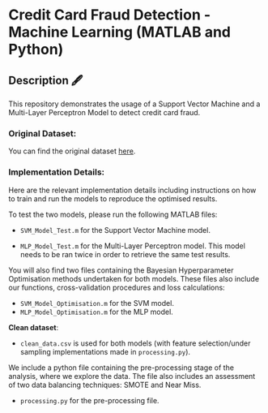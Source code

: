 # Credit Card Fraud Detection - Machine Learning (MATLAB and Python)

## Description 🖋️

This repository demonstrates the usage of a Support Vector Machine and a Multi-Layer Perceptron Model to detect credit card fraud.

### Original Dataset:
You can find the original dataset [here](https://www.kaggle.com/mlg-ulb/creditcardfraud).



### Implementation Details:

Here are the relevant implementation details including instructions on how to train and run the models to reproduce the optimised results. 

To test the two models, please run the following MATLAB files:

-	`SVM_Model_Test.m` for the Support Vector Machine model.

-	`MLP_Model_Test.m` for the Multi-Layer Perceptron model. This model needs to be ran twice in order to retrieve the same test results.

You will also find two files containing the Bayesian Hyperparameter Optimisation methods undertaken for both models. These files also include our functions, cross-validation procedures and loss calculations:

-	`SVM_Model_Optimisation.m` for the SVM model.
-	`MLP_Model_Optimisation.m` for the MLP model.

**Clean dataset**:

-	`clean_data.csv` is used for both models (with feature selection/under sampling implementations made in `processing.py`).

We include a python file containing the pre-processing stage of the analysis, where we explore the data. The file also includes an assessment of two data balancing techniques: SMOTE and Near Miss. 

-	`processing.py` for the pre-processing file.
